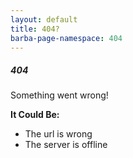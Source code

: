 ```yaml
---
layout: default
title: 404?
barba-page-namespace: 404
---
```


<!-- You can override this in your page by creating a file with the same name in the same location and changing the text -->

##### 404
Something went wrong!

**It Could Be:**
- The url is wrong
- The server is offline